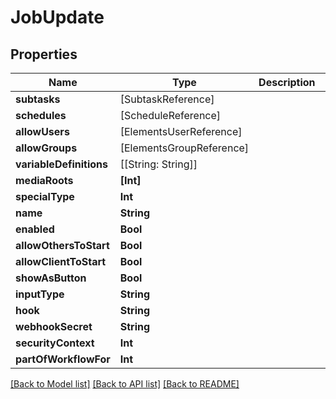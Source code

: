# JobUpdate

## Properties

Name | Type | Description | Notes
------------ | ------------- | ------------- | -------------
**subtasks** | [SubtaskReference] |  | [optional] 
**schedules** | [ScheduleReference] |  | [optional] 
**allowUsers** | [ElementsUserReference] |  | [optional] 
**allowGroups** | [ElementsGroupReference] |  | [optional] 
**variableDefinitions** | [[String: String]] |  | [optional] 
**mediaRoots** | **[Int]** |  | [optional] 
**specialType** | **Int** |  | [optional] 
**name** | **String** |  | 
**enabled** | **Bool** |  | [optional] 
**allowOthersToStart** | **Bool** |  | [optional] 
**allowClientToStart** | **Bool** |  | [optional] 
**showAsButton** | **Bool** |  | [optional] 
**inputType** | **String** |  | [optional] 
**hook** | **String** |  | [optional] 
**webhookSecret** | **String** |  | [optional] 
**securityContext** | **Int** |  | [optional] 
**partOfWorkflowFor** | **Int** |  | [optional] 

[[Back to Model list]](../#documentation-for-models) [[Back to API list]](../#documentation-for-api-endpoints) [[Back to README]](../)


